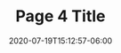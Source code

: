 ---
title: "Page 4 Title"
date: 2020-07-19T15:12:57-06:00
image: "img/4.jpg"
draft: false
description: "To be continued... This is a public domain comic strip from comicbookplus.com."
chapter: "Down The Rabbit Hole"
---
